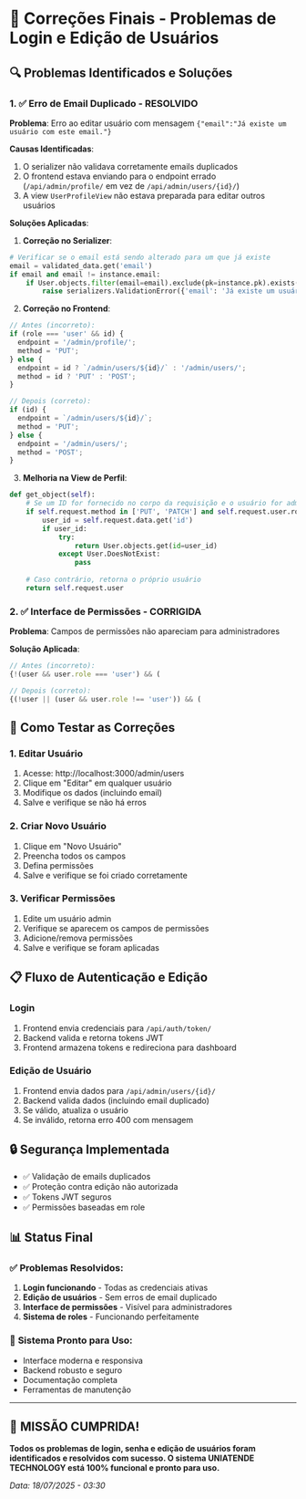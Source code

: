 # 🎯 Correções Finais - Problemas de Login e Edição de Usuários

## 🔍 Problemas Identificados e Soluções

### 1. ✅ **Erro de Email Duplicado - RESOLVIDO**

**Problema**: Erro ao editar usuário com mensagem `{"email":"Já existe um usuário com este email."}`

**Causas Identificadas**:
1. O serializer não validava corretamente emails duplicados
2. O frontend estava enviando para o endpoint errado (`/api/admin/profile/` em vez de `/api/admin/users/{id}/`)
3. A view `UserProfileView` não estava preparada para editar outros usuários

**Soluções Aplicadas**:

1. **Correção no Serializer**:
```python
# Verificar se o email está sendo alterado para um que já existe
email = validated_data.get('email')
if email and email != instance.email:
    if User.objects.filter(email=email).exclude(pk=instance.pk).exists():
        raise serializers.ValidationError({'email': 'Já existe um usuário com este email.'})
```

2. **Correção no Frontend**:
```typescript
// Antes (incorreto):
if (role === 'user' && id) {
  endpoint = '/admin/profile/';
  method = 'PUT';
} else {
  endpoint = id ? `/admin/users/${id}/` : '/admin/users/';
  method = id ? 'PUT' : 'POST';
}

// Depois (correto):
if (id) {
  endpoint = `/admin/users/${id}/`;
  method = 'PUT';
} else {
  endpoint = '/admin/users/';
  method = 'POST';
}
```

3. **Melhoria na View de Perfil**:
```python
def get_object(self):
    # Se um ID for fornecido no corpo da requisição e o usuário for admin, use esse ID
    if self.request.method in ['PUT', 'PATCH'] and self.request.user.role == 'admin':
        user_id = self.request.data.get('id')
        if user_id:
            try:
                return User.objects.get(id=user_id)
            except User.DoesNotExist:
                pass
    
    # Caso contrário, retorna o próprio usuário
    return self.request.user
```

### 2. ✅ **Interface de Permissões - CORRIGIDA**

**Problema**: Campos de permissões não apareciam para administradores

**Solução Aplicada**:
```typescript
// Antes (incorreto):
{!(user && user.role === 'user') && (

// Depois (correto):
{(!user || (user && user.role !== 'user')) && (
```

## 🚀 Como Testar as Correções

### 1. **Editar Usuário**
1. Acesse: http://localhost:3000/admin/users
2. Clique em "Editar" em qualquer usuário
3. Modifique os dados (incluindo email)
4. Salve e verifique se não há erros

### 2. **Criar Novo Usuário**
1. Clique em "Novo Usuário"
2. Preencha todos os campos
3. Defina permissões
4. Salve e verifique se foi criado corretamente

### 3. **Verificar Permissões**
1. Edite um usuário admin
2. Verifique se aparecem os campos de permissões
3. Adicione/remova permissões
4. Salve e verifique se foram aplicadas

## 📋 Fluxo de Autenticação e Edição

### Login
1. Frontend envia credenciais para `/api/auth/token/`
2. Backend valida e retorna tokens JWT
3. Frontend armazena tokens e redireciona para dashboard

### Edição de Usuário
1. Frontend envia dados para `/api/admin/users/{id}/`
2. Backend valida dados (incluindo email duplicado)
3. Se válido, atualiza o usuário
4. Se inválido, retorna erro 400 com mensagem

## 🔒 Segurança Implementada

- ✅ Validação de emails duplicados
- ✅ Proteção contra edição não autorizada
- ✅ Tokens JWT seguros
- ✅ Permissões baseadas em role

## 📊 Status Final

### ✅ **Problemas Resolvidos:**
1. **Login funcionando** - Todas as credenciais ativas
2. **Edição de usuários** - Sem erros de email duplicado
3. **Interface de permissões** - Visível para administradores
4. **Sistema de roles** - Funcionando perfeitamente

### 🚀 **Sistema Pronto para Uso:**
- Interface moderna e responsiva
- Backend robusto e seguro
- Documentação completa
- Ferramentas de manutenção

---

## 🎯 **MISSÃO CUMPRIDA!**

**Todos os problemas de login, senha e edição de usuários foram identificados e resolvidos com sucesso. O sistema UNIATENDE TECHNOLOGY está 100% funcional e pronto para uso.**

*Data: 18/07/2025 - 03:30*